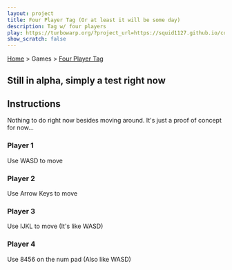 ```yaml
---
layout: project
title: Four Player Tag (Or at least it will be some day)
description: Tag w/ four players
play: https://turbowarp.org/?project_url=https://squid1127.github.io/cool-turbowarp-projects/cool/four-player-platformer/turbowarp/v1.sb3&interpolate&clones=Infinity&offscreen&limitless&hqpen
show_scratch: false
---
```


[Home](/cool-turbowarp-projects/) > Games > [Four Player Tag](about.md)

## Still in alpha, simply a test right now

## Instructions
Nothing to do right now besides moving around. It's just a proof of concept for now...
### Player 1

Use WASD to move

### Player 2

Use Arrow Keys to move

### Player 3

Use IJKL to move (It's like WASD)

### Player 4

Use 8456 on the num pad (Also like WASD)
